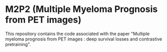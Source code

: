 # M2P2 (Multiple Myeloma Prognosis from PET images)

This repository contains the code associated with the paper "Multiple myeloma prognosis from PET images : deep survival losses and contrastive pretraining".
 
